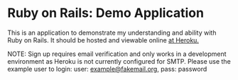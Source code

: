 # Ruby on Rails: Demo Application

This is an application to demonstrate my understanding and ability with Ruby on Rails. It should be hosted and viewable online [at Heroku.](https://atogapp4ba.herokuapp.com/)

NOTE: Sign up requires email verification and only works in a development environment as Heroku is not currently configured for SMTP. Please use the example user to login: user: example@fakemail.org, pass: password
